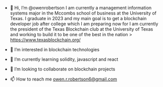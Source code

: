 - 👋 Hi, I’m @owenrobertson
I am currently a management information systems major in the Mccombs school of business at the University of Texas. 
I graduate in 2023 and my main goal is to get a blockchain developer job after college which I am preparing now for
I am currently the president of the Texas Blockchain club at the University of Texas and working to build it to be one of the best in the nation > https://www.texasblockchain.org/

- 👀 I’m interested in blockchain technologies 
- 🌱 I’m currently learning solidity, javascript and react
- 💞️ I’m looking to collaborate on blockchain projects
- 📫 How to reach me owen.r.robertson6@gmail.com


